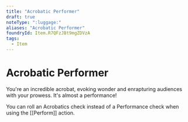 ```yaml
---
title: "Acrobatic Performer"
draft: true
noteType: ":luggage:"
aliases: "Acrobatic Performer"
foundryId: Item.R7QFzJBt9mgZDVzA
tags:
  - Item
---
```


# Acrobatic Performer

You're an incredible acrobat, evoking wonder and enrapturing audiences with your prowess. It's almost a performance!

You can roll an Acrobatics check instead of a Performance check when using the [[Perform]] action.
